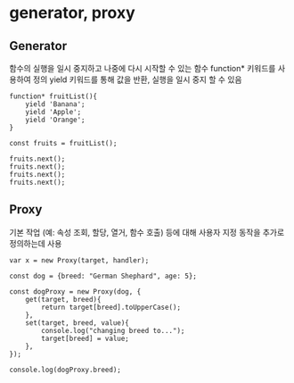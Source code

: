 # generator, proxy 

## Generator 
함수의 실행을 일시 중지하고 나중에 다시 시작할 수 있는 함수 
function* 키워드를 사용하여 정의 
yield 키워드를 통해 값을 반환, 실행을 일시 중지 할 수 있음 

```
function* fruitList(){
    yield 'Banana';
    yield 'Apple';
    yield 'Orange';
}

const fruits = fruitList();

fruits.next();
fruits.next();
fruits.next();
fruits.next();
```

## Proxy 
기본 작업 (예: 속성 조회, 할당, 열거, 함수 호출) 등에 대해 사용자 지정 동작을 추가로 정의하는데 사용

```
var x = new Proxy(target, handler);
```

```
const dog = {breed: "German Shephard", age: 5};

const dogProxy = new Proxy(dog, { 
    get(target, breed){
        return target[breed].toUpperCase();
    },
    set(target, breed, value){
        console.log("changing breed to...");
        target[breed] = value; 
    },
});

console.log(dogProxy.breed);
```